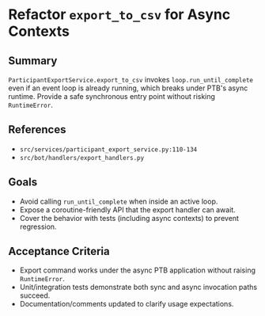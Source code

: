 # Refactor `export_to_csv` for Async Contexts

## Summary
`ParticipantExportService.export_to_csv` invokes `loop.run_until_complete` even if an event loop is already running, which breaks under PTB's async runtime. Provide a safe synchronous entry point without risking `RuntimeError`.

## References
- `src/services/participant_export_service.py:110-134`
- `src/bot/handlers/export_handlers.py`

## Goals
- Avoid calling `run_until_complete` when inside an active loop.
- Expose a coroutine-friendly API that the export handler can await.
- Cover the behavior with tests (including async contexts) to prevent regression.

## Acceptance Criteria
- Export command works under the async PTB application without raising `RuntimeError`.
- Unit/integration tests demonstrate both sync and async invocation paths succeed.
- Documentation/comments updated to clarify usage expectations.

